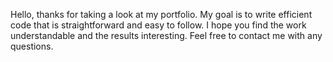 Hello, thanks for taking a look at my portfolio.
My goal is to write efficient code that is straightforward and easy to follow.
I hope you find the work understandable and the results interesting.
Feel free to contact me with any questions.
